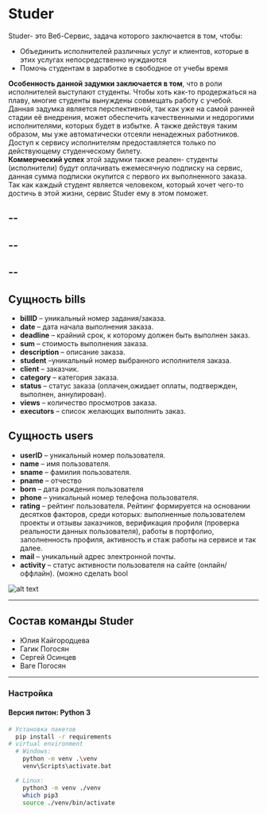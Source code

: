 # Studer

Studer- это Веб-Сервис, задача которого заключается в том, чтобы:

  - Объединить исполнителей различных услуг и клиентов, которые в этих услугах непосредственно нуждаются
  - Помочь студентам в заработке в свободное от учебы время  
  
**Особенность данной задумки заключается в том**, что в роли исполнителей выступают студенты. Чтобы хоть как-то продержаться на плаву, многие студенты вынуждены совмещать работу с учебой. Данная задумка является перспективной, так как уже на самой ранней стадии её внедрения, может обеспечить качественными и недорогими исполнителями, которых будет в избытке. А также действуя таким образом, мы уже автоматически отсеяли ненадежных работников. Доступ к сервису исполнителям предоставляется только по действующему студенческому билету.  
**Коммерческий успех** этой задумки также реален- студенты (исполнители) будут оплачивать ежемесячную подписку на сервис, данная сумма подписки окупится с первого их выполненного заказа.  
Так как каждый студент является человеком, который хочет чего-то достичь в этой жизни, сервис Studer ему в этом поможет.

## --
## --
## --
## Сущность bills

- **billID** – уникальный номер задания/заказа.
- **date** – дата начала выполнения заказа.
- **deadline** – крайний срок, к которому должен быть выполнен заказ.
- **sum** – стоимость выполнения заказа.
- **description** – описание заказа.
- **student** –уникальный номер выбранного исполнителя заказа.
- **client** – заказчик.
- **category** – категория заказа.
- **status** – статус заказа (оплачен,ожидает оплаты, подтвержден, выполнен, аннулирован).
- **views** – количество просмотров заказа.
- **executors** – список желающих выполнить заказ.

## Сущность users
- **userID** – уникальный номер пользователя.
- **name** – имя пользователя.
- **sname** – фамилия пользователя.
- **pname** – отчество
- **born** – дата рождения пользователя
- **phone** – уникальный номер телефона пользователя.
- **rating** – рейтинг пользователя. Рейтинг формируется на основании десятков факторов, среди которых: выполненные пользователем проекты и отзывы заказчиков, верификация профиля (проверка реальности данных пользователя), работы в портфолио, заполненность профиля, активность и стаж работы на сервисе и так далее.
- **mail** – уникальный адрес электронной почты.
- **activity** – статус активности пользователя на сайте (онлайн/оффлайн).
(можно сделать bool

![alt text](https://i.ibb.co/wghRNRQ/image.png)

---
## Состав команды Studer
- Юлия Кайгородцева
- Гагик Погосян
- Сергей Осинцев
- Ваге Погосян

---
### Настройка
#### Версия питон: Python 3
```sh
# Установка пакетов
  pip install -r requirements
# virtual environment
  # Windows:
    python -m venv .\venv
    venv\Scripts\activate.bat

  # Linux:
    python3 -m venv ./venv
    which pip3
    source ./venv/bin/activate
```
